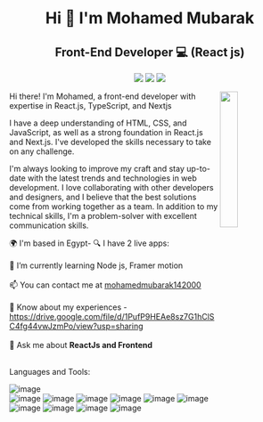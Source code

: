 <h1 align="center">Hi 👋 I'm Mohamed Mubarak </h1><h2 align="center" >Front-End Developer 💻 (React js)</h2>
<p align="center">
    <a href="https://twitter.com/mohamedmubrk_14"><img src="https://img.shields.io/badge/twitter-%231FA1F1?style=flat&logo=twitter&logoColor=white"/></a>
    <a href="https://www.linkedin.com/in/mohamed-mubarak-142317215/"><img src="https://img.shields.io/badge/linkedin-%230177B5?style=flat&logo=linkedin&logoColor=white"/></a>
    <a href="https://www.instagram.com/mohamedmubarak1_4_2000/"><img src="https://img.shields.io/badge/instagram-%23E4415F?style=flat&logo=instagram&logoColor=white"/></a>
  </p>
  
  <img src="https://github.com/mohamedabusrea/mohamedabusrea/blob/master/profile-img.png" align="right" width="25%"/>

Hi there! I'm Mohamed, a front-end developer with expertise in React.js, TypeScript, and Nextjs

I have a deep understanding of HTML, CSS, and JavaScript, as well as a strong foundation in React.js and Next.js. I've developed the skills necessary to take on any challenge.

I'm always looking to improve my craft and stay up-to-date with the latest trends and technologies in web development. I love collaborating with other developers and designers, and I believe that the best solutions come from working together as a team. In addition to my technical skills, I'm a problem-solver with excellent communication skills.

🌍 I'm based in Egypt- 🔍 I have 2 live apps: <br /><br />
🌱 I’m currently learning Node js, Framer motion<br /><br />
📫 You can contact me at <a href="https://mail.google.com/mail/u/0/?tab=rm&ogbl#inbox">mohamedmubarak142000</a><br /><br />
📄 Know about my experiences - https://drive.google.com/file/d/1PufP9HEAe8sz7G1hClSC4fg44vwJzmPo/view?usp=sharing<br /><br />
💬 Ask me about **ReactJs and Frontend** <br /><br />

Languages and Tools:

![image](https://github.com/Mohamed-Mubarak-142000/Mohamed-Mubarak-142000/assets/156623820/d5a00264-964e-4341-b282-2012c3c325f2)    
![image](https://github.com/Mohamed-Mubarak-142000/Mohamed-Mubarak-142000/assets/156623820/ef753f76-1ad0-4312-873d-971a9d8180ab)
![image](https://github.com/Mohamed-Mubarak-142000/Mohamed-Mubarak-142000/assets/156623820/e5069585-ea1f-4a3e-a2c6-c39d61740f72)
![image](https://github.com/Mohamed-Mubarak-142000/Mohamed-Mubarak-142000/assets/156623820/cafe8f9c-64b3-4867-bef6-1a66de3ecd19)
![image](https://github.com/Mohamed-Mubarak-142000/Mohamed-Mubarak-142000/assets/156623820/9717dc3a-76ee-47d8-a58b-7432a0be26e3)
![image](https://github.com/Mohamed-Mubarak-142000/Mohamed-Mubarak-142000/assets/156623820/fc913f5f-caa7-44ef-9e4c-1a3ba8bcc5b3)
![image](https://github.com/Mohamed-Mubarak-142000/Mohamed-Mubarak-142000/assets/156623820/143c71db-21a3-4493-a02b-655600b9aa58)
![image](https://github.com/Mohamed-Mubarak-142000/Mohamed-Mubarak-142000/assets/156623820/15a3c26f-c442-4c9c-8c0c-456bd0b742fe)
![image](https://github.com/Mohamed-Mubarak-142000/Mohamed-Mubarak-142000/assets/156623820/9733e737-b8d4-47af-8442-4c6104d9508a)
![image](https://github.com/Mohamed-Mubarak-142000/Mohamed-Mubarak-142000/assets/156623820/c26e80b1-d456-4b31-9658-f99289eb09fa)
![image](https://github.com/Mohamed-Mubarak-142000/Mohamed-Mubarak-142000/assets/156623820/0d6fb4fd-6e71-4c21-adbb-2b7b42891534)

